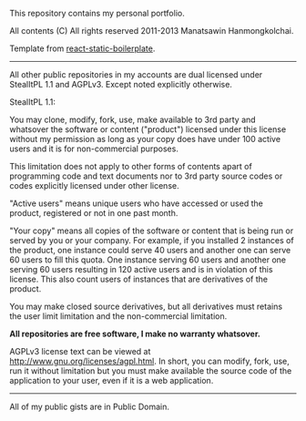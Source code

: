 This repository contains my personal portfolio.

All contents (C) All rights reserved 2011-2013 Manatsawin Hanmongkolchai.

Template from [react-static-boilerplate](https://github.com/koistya/react-static-boilerplate).

------------------------------------------------

All other public repositories in my accounts are dual licensed under StealItPL
1.1 and AGPLv3. Except noted explicitly otherwise.

StealItPL 1.1:

You may clone, modify, fork, use, make available to 3rd party and whatsover
the software or content ("product") licensed under this license without my
permission as long as your copy does have under 100 active users and it is for
non-commercial purposes.

This limitation does not apply to other forms of contents apart of programming
code and text documents nor to 3rd party source codes or codes explicitly
licensed under other license.

"Active users" means unique users who have accessed or used the product, 
registered or not in one past month.

"Your copy" means all copies of the software or content that is being run or
served by you or your company. For example, if you installed 2 instances of the
product, one instance could serve 40 users and another one can serve 60 users to
fill this quota. One instance serving 60 users and another one serving 60 users
resulting in 120 active users and is in violation of this license. This also
count users of instances that are derivatives of the product.

You may make closed source derivatives, but all derivatives must retains the
user limit limitation and the non-commercial limitation.

**All repositories are free software, I make no warranty whatsover.**

AGPLv3 license text can be viewed at http://www.gnu.org/licenses/agpl.html. In
short, you can modify, fork, use, run it without limitation but you must make
available the source code of the application to your user, even if it is a
web application.

------------------------------------------------

All of my public gists are in Public Domain.